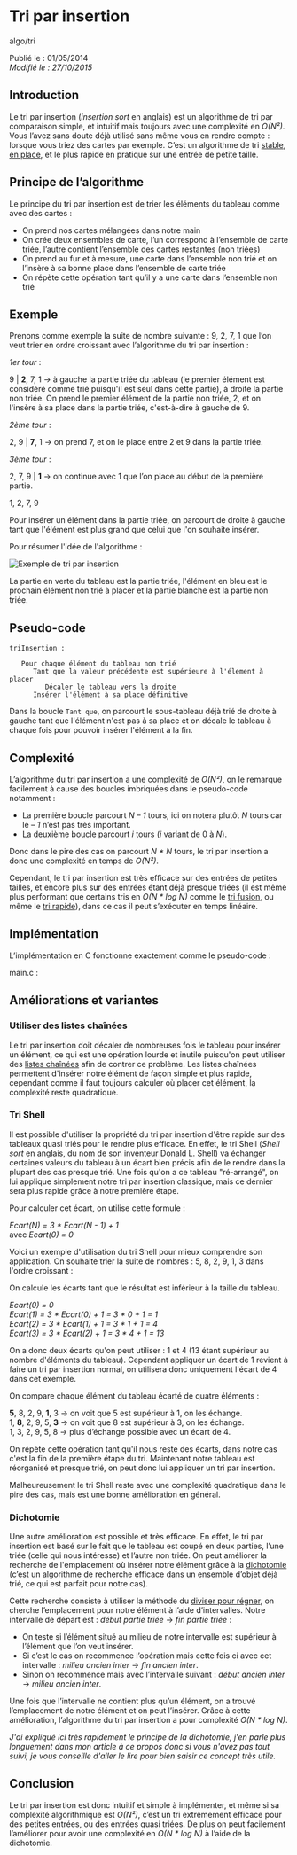 Tri par insertion
=================
algo/tri

Publié le : 01/05/2014  
*Modifié le : 27/10/2015*

## Introduction

Le tri par insertion (*insertion sort* en anglais) est un algorithme de tri par comparaison simple, et intuitif mais toujours avec une complexité en *O(N²)*. Vous l’avez sans doute déjà utilisé sans même vous en rendre compte : lorsque vous triez des cartes par exemple. C’est un algorithme de tri [stable](https://en.wikipedia.org/wiki/Sorting_algorithm#Stability), [en place](https://en.wikipedia.org/wiki/In-place_algorithm), et le plus rapide en pratique sur une entrée de petite taille.

## Principe de l’algorithme

Le principe du tri par insertion est de trier les éléments du tableau comme avec des cartes :

- On prend nos cartes mélangées dans notre main
- On crée deux ensembles de carte, l’un correspond à l’ensemble de carte triée, l’autre contient l’ensemble des cartes restantes (non triées)
- On prend au fur et à mesure, une carte dans l’ensemble non trié et on l’insère à sa bonne place dans l’ensemble de carte triée
- On répète cette opération tant qu’il y a une carte dans l’ensemble non trié

## Exemple

Prenons comme exemple la suite de nombre suivante : 9, 2, 7, 1 que l’on veut trier en ordre croissant avec l’algorithme du tri par insertion :

*1er tour* :

9 | **2**, 7, 1 -> à gauche la partie triée du tableau (le premier élément est considéré comme trié puisqu'il est seul dans cette partie), à droite la partie non triée. On prend le premier élément de la partie non triée, 2, et on l'insère à sa place dans la partie triée, c'est-à-dire à gauche de 9.

*2ème tour* :

2, 9 | **7**, 1 -> on prend 7, et on le place entre 2 et 9 dans la partie triée.

*3ème tour* :

2, 7, 9 | **1** -> on continue avec 1 que l’on place au début de la première partie.

1, 2, 7, 9

Pour insérer un élément dans la partie triée, on parcourt de droite à gauche tant que l'élément est plus grand que celui que l'on souhaite insérer.

Pour résumer l'idée de l'algorithme :

![Exemple de tri par insertion](/static/img/algo/tri/tri_insertion/exemple_tri.png)

La partie en verte du tableau est la partie triée, l'élément en bleu est le prochain élément non trié à placer et la partie blanche est la partie non triée.

## Pseudo-code

```nohighlight
triInsertion :
   
   Pour chaque élément du tableau non trié
      Tant que la valeur précédente est supérieure à l'élement à placer
         Décaler le tableau vers la droite
      Insérer l'élément à sa place définitive
```

Dans la boucle `Tant que`, on parcourt le sous-tableau déjà trié de droite à gauche tant que l'élément n'est pas à sa place et on décale le tableau à chaque fois pour pouvoir insérer l'élément à la fin.

## Complexité

L’algorithme du tri par insertion a une complexité de *O(N²)*, on le remarque facilement à cause des boucles imbriquées dans le pseudo-code notamment :

- La première boucle parcourt *N – 1* tours, ici on notera plutôt *N* tours car le *– 1* n’est pas très important.
- La deuxième boucle parcourt *i* tours (*i* variant de 0 à *N*).

Donc dans le pire des cas on parcourt *N \* N* tours, le tri par insertion a donc une complexité en temps de *O(N²)*.

Cependant, le tri par insertion est très efficace sur des entrées de petites tailles, et encore plus sur des entrées étant déjà presque triées (il est même plus performant que certains tris en *O(N \* log N)* comme le [tri fusion](http://napnac.ga/algo/tri/tri_fusion.html), ou même le [tri rapide](http://napnac.ga/algo/tri/tri_rapide.html)), dans ce cas il peut s’exécuter en temps linéaire.

## Implémentation

L’implémentation en C fonctionne exactement comme le pseudo-code :

main.c : 

## Améliorations et variantes

### Utiliser des listes chaînées

Le tri par insertion doit décaler de nombreuses fois le tableau pour insérer un élément, ce qui est une opération lourde et inutile puisqu'on peut utiliser des [listes chaînées](http://napnac.ga/algo/structure/liste_chainee.html) afin de contrer ce problème. Les listes chaînées permettent d'insérer notre élément de façon simple et plus rapide, cependant comme il faut toujours calculer où placer cet élément, la complexité reste quadratique.

### Tri Shell

Il est possible d'utiliser la propriété du tri par insertion d'être rapide sur des tableaux quasi triés pour le rendre plus efficace. En effet, le tri Shell (*Shell sort* en anglais, du nom de son inventeur Donald L. Shell) va échanger certaines valeurs du tableau à un écart bien précis afin de le rendre dans la plupart des cas presque trié. Une fois qu'on a ce tableau "ré-arrangé", on lui applique simplement notre tri par insertion classique, mais ce dernier sera plus rapide grâce à notre première étape.

Pour calculer cet écart, on utilise cette formule :

*Ecart(N) = 3 * Ecart(N - 1) + 1*  
avec *Ecart(0) = 0*

Voici un exemple d'utilisation du tri Shell pour mieux comprendre son application. On souhaite trier la suite de nombres : 5, 8, 2, 9, 1, 3 dans l'ordre croissant :

On calcule les écarts tant que le résultat est inférieur à la taille du tableau.

*Ecart(0) = 0*  
*Ecart(1) = 3 * Ecart(0) + 1 = 3 * 0 + 1 = 1*  
*Ecart(2) = 3 * Ecart(1) + 1 = 3 * 1 + 1 = 4*  
*Ecart(3) = 3 * Ecart(2) + 1 = 3 * 4 + 1 = 13*

On a donc deux écarts qu'on peut utiliser : 1 et 4 (13 étant supérieur au nombre d'éléments du tableau). Cependant appliquer un écart de 1 revient à faire un tri par insertion normal, on utilisera donc uniquement l'écart de 4 dans cet exemple.

On compare chaque élément du tableau écarté de quatre éléments :

**5**, 8, 2, 9, **1**, 3 -> on voit que 5 est supérieur à 1, on les échange.  
1, **8**, 2, 9, 5, **3** -> on voit que 8 est supérieur à 3, on les échange.  
1, 3, 2, 9, 5, 8 -> plus d’échange possible avec un écart de 4.

On répète cette opération tant qu'il nous reste des écarts, dans notre cas c'est la fin de la première étape du tri. Maintenant notre tableau est réorganisé et presque trié, on peut donc lui appliquer un tri par insertion.

Malheureusement le tri Shell reste avec une complexité quadratique dans le pire des cas, mais est une bonne amélioration en général.

### Dichotomie

Une autre amélioration est possible et très efficace. En effet, le tri par insertion est basé sur le fait que le tableau est coupé en deux parties, l’une triée (celle qui nous intéresse) et l’autre non triée. On peut améliorer la recherche de l'emplacement où insérer notre élément grâce à la [dichotomie](http://napnac.ga/algo/recherche/dichotomie.html) (c’est un algorithme de recherche efficace dans un ensemble d’objet déjà trié, ce qui est parfait pour notre cas).

Cette recherche consiste à utiliser la méthode du [diviser pour régner](https://en.wikipedia.org/wiki/Divide_and_conquer_algorithms), on cherche l’emplacement pour notre élément à l’aide d’intervalles. Notre intervalle de départ est : *début partie triée* ->  *fin partie triée* :

- On teste si l’élément situé au milieu de notre intervalle est supérieur à l’élément que l’on veut insérer.
- Si c’est le cas on recommence l’opération mais cette fois ci avec cet intervalle : *milieu ancien inter* -> *fin ancien inter*.
- Sinon on recommence mais avec l’intervalle suivant : *début ancien inter* -> *milieu ancien inter*.

Une fois que l’intervalle ne contient plus qu’un élément, on a trouvé l’emplacement de notre élément et on peut l’insérer. Grâce à cette amélioration, l’algorithme du tri par insertion a pour complexité *O(N \* log N)*.

*J'ai expliqué ici très rapidement le principe de la dichotomie, j'en parle plus longuement dans mon article à ce propos donc si vous n'avez pas tout suivi, je vous conseille d'aller le lire pour bien saisir ce concept très utile.*

## Conclusion

Le tri par insertion est donc intuitif et simple à implémenter, et même si sa complexité algorithmique est *O(N²)*, c’est un tri extrêmement efficace pour des petites entrées, ou des entrées quasi triées. De plus on peut facilement l’améliorer pour avoir une complexité en *O(N \* log N)* à l’aide de la dichotomie.
